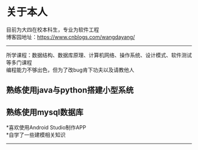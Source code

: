 # 关于本人
目前为大四在校本科生，专业为软件工程  
博客园地址：https://www.cnblogs.com/wangdayang/
**** 
所学课程：数据结构、数据库原理、计算机网络、操作系统、设计模式、软件测试等多门课程  
编程能力不够出色，但为了改bug肯下功夫以及请教他人  
## 熟练使用java与python搭建小型系统  
## 熟练使用mysql数据库  
*喜欢使用Android Studio制作APP  
*自学了一些建模相关知识
****
